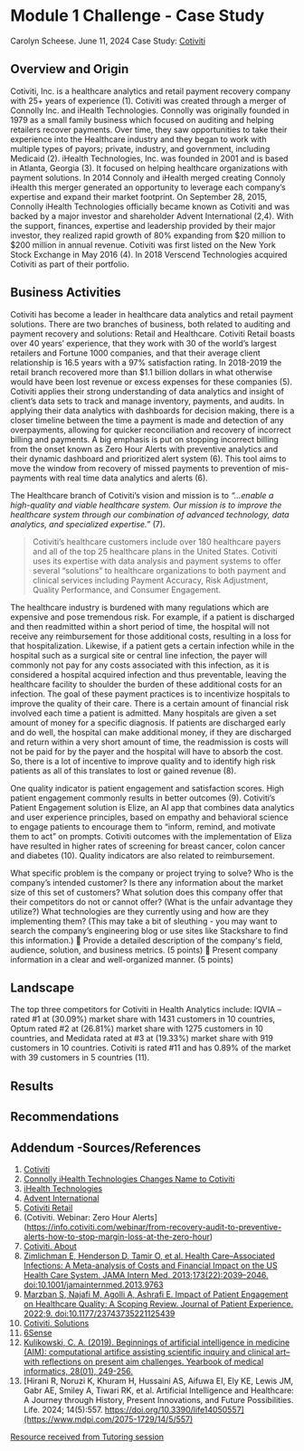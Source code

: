 # Module 1 Challenge - Case Study
Carolyn Scheese.
June 11, 2024
Case Study: [Cotiviti](https://www.cotiviti.com/)

## Overview and Origin
Cotiviti, Inc. is a healthcare analytics and retail payment recovery company with 25+ years of experience (1). Cotiviti was created through a merger of Connolly Inc. and iHealth Technologies. Connolly was originally founded in 1979 as a small family business which focused on auditing and helping retailers recover payments. Over time, they saw opportunities to take their experience into the Healthcare industry and they began to work with multiple types of payors; private, industry, and government, including Medicaid (2). iHealth Technologies, Inc. was founded in 2001 and is based in Atlanta, Georgia (3). It focused on helping healthcare organizations with payment solutions. In 2014 Connoly and iHealth merged creating Connoly iHealth this merger generated an opportunity to leverage each company’s expertise and expand their market footprint. On September 28, 2015, Connolly iHealth Technologies officially became known as Cotiviti and was backed by a major investor and shareholder Advent International (2,4). With the support, finances, expertise and leadership provided by their major investor, they realized rapid growth of 80% expanding from $20 million to $200 million in annual revenue. Cotiviti was first listed on the New York Stock Exchange in May 2016 (4). In 2018 Verscend Technologies acquired Cotiviti as part of their portfolio. 

## Business Activities
Cotiviti has become a leader in healthcare data analytics and retail payment solutions. There are two branches of business, both related to auditing and payment recovery and solutions: Retail and Healthcare. Cotiviti Retail boasts over 40 years’ experience, that they work with 30 of the world’s largest retailers and Fortune 1000 companies, and that their average client relationship is 16.5 years with a 97% satisfaction rating. In 2018-2019 the retail branch recovered more than $1.1 billion dollars in what otherwise would have been lost revenue or excess expenses for these companies (5). Cotiviti applies their strong understanding of data analytics and insight of client’s data sets to track and manage inventory, payments, and audits. In applying their data analytics with dashboards for decision making, there is a closer timeline between the time a payment is made and detection of any overpayments, allowing for quicker reconciliation and recovery of incorrect billing and payments. A big emphasis is put on stopping incorrect billing from the onset known as Zero Hour Alerts with preventive analytics and their dynamic dashboard and prioritized alert system (6). This tool aims to move the window from recovery of missed payments to prevention of mis-payments with real time data analytics and alerts (6).

The Healthcare branch of Cotiviti’s vision and mission is to _“...enable a high-quality and viable healthcare system. Our mission is to improve the healthcare system through our combination of advanced technology, data analytics, and specialized expertise.”_ (7).

>Cotiviti’s healthcare customers include over 180 healthcare payers and all of the top 25 healthcare plans in the United States. Cotiviti uses its expertise with data analysis and payment systems to offer several “solutions” to healthcare organizations to both payment and clinical services including Payment Accuracy, Risk Adjustment, Quality Performance, and Consumer Engagement. 

The healthcare industry is burdened with many regulations which are expensive and pose tremendous risk. For example, if a patient is discharged and then readmitted within a short period of time, the hospital will not receive any reimbursement for those additional costs, resulting in a loss for that hospitalization. Likewise, if a patient gets a certain infection while in the hospital such as a surgical site or central line infection, the payer will commonly not pay for any costs associated with this infection, as it is considered a hospital acquired infection and thus preventable, leaving the healthcare facility to shoulder the burden of these additional costs for an infection. The goal of these payment practices is to incentivize hospitals to improve the quality of their care. There is a certain amount of financial risk involved each time a patient is admitted. Many hospitals are given a set amount of money for a specific diagnosis. If patients are discharged early and do well, the hospital can make additional money, if they are discharged and return within a very short amount of time, the readmission is costs will not be paid for by the payer and the hospital will have to absorb the cost. So, there is a lot of incentive to improve quality and to identify high risk patients as all of this translates to lost or gained revenue (8). 

One quality indicator is patient engagement and satisfaction scores. High patient engagement commonly results in better outcomes (9). Cotiviti’s Patient Engagement solution is Elize, an AI app that combines data analytics and user experience principles, based on empathy and behavioral science to engage patients to encourage them to “inform, remind, and motivate them to act” on prompts. Cotiviti outcomes with the implementation of Eliza have resulted in higher rates of screening for breast cancer, colon cancer and diabetes (10). Quality indicators are also related to reimbursement.

What specific problem is the company or project trying to solve?
Who is the company’s intended customer? Is there any information about the market size of this set of customers?
What solution does this company offer that their competitors do not or cannot offer? (What is the unfair advantage they utilize?)
What technologies are they currently using and how are they implementing them? (This may take a bit of sleuthing - you may want to search the company’s engineering blog or use sites like Stackshare to find this information.)
	Provide a detailed description of the company's field, audience, solution, and business metrics. (5 points)
	Present company information in a clear and well-organized manner. (5 points)

## Landscape
The top three competitors for Cotiviti in Health Analytics include: IQVIA – rated #1 at (30.09%) market share with 1431 customers in 10 countries, Optum rated #2 at (26.81%) market share with 1275 customers in 10 countries, and Medidata rated at #3 at (19.33%) market share with 919 customers in 10 countries. Cotiviti is rated #11 and has 0.89% of the market with 39 customers in 5 countries (11).








## Results




## Recommendations







## Addendum -Sources/References
1.	[Cotiviti](https://www.cotiviti.com/)
2.	[Connolly iHealth Technologies Changes Name to Cotiviti](https://www.businesswire.com/news/home/20150928005874/en/Connolly-iHealth-Technologies-Changes-Name-to-Cotiviti)
3.	[iHealth Technologies](https://www.crunchbase.com/organization/ihealth-technologies) 
4.	[Advent International](https://www.adventinternational.com/investments/case-studies/case-study/?case_study_id=cotiviti)
5.	[Cotiviti Retail](https://retail.cotiviti.com/about) 
6.	(Cotiviti. Webinar: Zero Hour Alerts](https://info.cotiviti.com/webinar/from-recovery-audit-to-preventive-alerts-how-to-stop-margin-loss-at-the-zero-hour) 
7.	[Cotiviti. About](https://www.cotiviti.com/about#) 
8.	[Zimlichman E, Henderson D, Tamir O, et al. Health Care–Associated Infections: A Meta-analysis of Costs and Financial Impact on the US Health Care System. JAMA Intern Med. 2013;173(22):2039–2046. doi:10.1001/jamainternmed.2013.9763](https://jamanetwork.com/journals/jamainternalmedicine/article-abstract/1733452) 
9.	[Marzban S, Najafi M, Agolli A, Ashrafi E. Impact of Patient Engagement on Healthcare Quality: A Scoping Review. Journal of Patient Experience. 2022;9. doi:10.1177/23743735221125439](https://journals.sagepub.com/doi/full/10.1177/23743735221125439) 
10.	[Cotiviti. Solutions](https://www.cotiviti.com/solutions/consumer-engagement/eliza-member-engagement?utm_source=linkedin&utm_medium=social) 
11.	[6Sense](https://6sense.com/tech/health-analytics/cotiviti-market-share)
12.	[Kulikowski, C. A. (2019). Beginnings of artificial intelligence in medicine (AIM): computational artifice assisting scientific inquiry and clinical art–with reflections on present aim challenges. Yearbook of medical informatics, 28(01), 249-256.](https://www.thieme-connect.com/products/ejournals/html/10.1055/s-0039-1677895) 
13.	[Hirani R, Noruzi K, Khuram H, Hussaini AS, Aifuwa EI, Ely KE, Lewis JM, Gabr AE, Smiley A, Tiwari RK, et al. Artificial Intelligence and Healthcare: A Journey through History, Present Innovations, and Future Possibilities. Life. 2024; 14(5):557. https://doi.org/10.3390/life14050557](https://www.mdpi.com/2075-1729/14/5/557)

[Resource received from Tutoring session](https://medium.com/@saumya.ranjan/how-to-write-a-readme-md-file-markdown-file-20cb7cbcd6f) 



